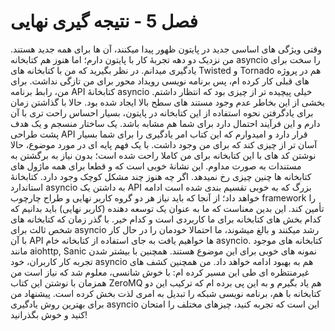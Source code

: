 # فصل 5 - نتیجه گیری نهایی

وقتی ویژگی های اساسی جدید در پایتون ظهور پیدا میکنند، آن ها برای همه جدید هستند. من نزدیک دو دهه تجربۀ کار با پایتون دارم؛ اما هنوز هم کتابخانه asyncio را سخت برای یادگیری میدانم. در نظر بگیرید که من با کتابخانه های Twisted و Tornado هم در پروژه های قبلی کار کرده ام، پس برنامه نویسی رویداد محور  برای من تازگی نداشت. برای من، رابط برنامه API کتابخانۀ asyncio خیلی پیچیده تر از چیزی بود که انتظار داشتم. بخشی از این بخاطر عدم وجود مستند های سطح بالا ایجاد شده بود.
حالا با گذاشتن زمان برای یادگرفتن نحوه استفاده از این کتابخانه در پایتون، بسیار احساس راحت تری با آن دارم و این فرآیند احتمال دارد برای شما هم مشابه باشد. یک ساختار منسجم و یک هدف پشت طراحی API قرار دارد و امیدوارم که این کتاب امر یادگیری را برای شما بسیار آسان تر از چیزی کند که برای من وجود داشت. با یک فهم پایه ای در مورد موضوع، حالا نوشتن کد های با این کتابخانه برای من کاملا راحت شده است؛ بدون نیاز به برگشتن به مستندات به صورت مداوم. این نشانۀ خوبی است که و قطعا برای همه ماژول های کتابخانه ها چنین چیزی رخ نمیدهد. اگر چه هنوز چند مشکل کوچک وجود دارد.
کتابخانۀ استاندارد asyncio به داشتن یک API بزرگ که به خوبی تقسیم بندی شده است ادامه خواهد داد؛ از آنجا که باید نیاز هر دو گروه کاربر نهایی و طراح چارچوب framework را تأمین کند. این بدین معناست که ما به عنوان یک توسعه دهنده (کاربر نهایی) باید بدانیم که کدام بخش های کتابخانه برای ما کاربردی است و کدام خیر. با گذر زمان که کتابخانه های شخص ثالث برای asyncio رشد میکنند و بالغ میشوند، ما احتمالا خودمان را در حال کار با آن API ها خواهیم یافت به جای استفاده از کتابخانه خام asyncio. کتابخانه های موجود مانند aiohttp, Sanic نمونه های خوبی برای این موضوع هستند. همچنین با بیشتر شدن تجربه کار کاربران، خود asyncio هم به بهبود ادامه خواهد داد. 
من همچنین کشف های غیرمنتظره ای طی این مسیر کرده ام: با خوش شانسی، معلوم شد که نیاز است من همزمان با نوشتن این کتاب ZeroMQ هم یاد بگیرم و به این پی برده ام که ترکیب این دو کتابخانه با هم، برنامه نویسی شبکه را تبدیل به امری لذت بخش کرده است. پیشنهاد من برای بهترین روش یادگیری asyncio این است که تجربه کنید، چیزهای مختلف را امتحان کنید و خوش بگذرانید!
